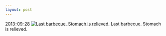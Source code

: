 ```yaml
---
layout: post
---
```


<p>
  <time><a href="/65">2013-09-28</a></time>
  <a href="/65"><img src="{{ site.assets_url }}/65-640.jpg" srcset="{{ site.assets_url }}/65-1280.jpg 1280w, {{ site.assets_url }}/65-960.jpg 960w, {{ site.assets_url }}/65-640.jpg 640w, {{ site.assets_url }}/65-320.jpg 320w" sizes="(min-width: 700px) 50vw, calc(100vw - 2rem)" alt="Last barbecue. Stomach is relieved." /></a>
  <span>Last barbecue. Stomach is relieved.</span>
</p>
